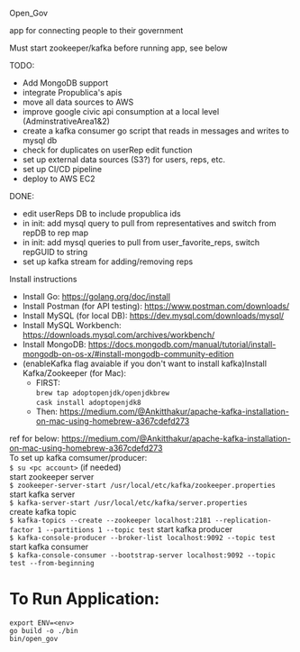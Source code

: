 Open_Gov 

app for connecting people to their government

Must start zookeeper/kafka before running app, see below


TODO:
- Add MongoDB support  
- integrate Propublica's apis
- move all data sources to AWS
- improve google civic api consumption at a local level (AdminstrativeArea1&2)
- create a kafka consumer go script that reads in messages and writes to mysql db
- check for duplicates on userRep edit function
- set up external data sources (S3?) for users, reps, etc.
- set up CI/CD pipeline
- deploy to AWS EC2

DONE:
- edit userReps DB to include propublica ids  
- in init: add mysql query to pull from representatives and switch from repDB to rep map
- in init: add mysql queries to pull from user_favorite_reps, switch repGUID to string
- set up kafka stream for adding/removing reps


Install instructions
- Install Go: https://golang.org/doc/install  
- Install Postman (for API testing): https://www.postman.com/downloads/  
- Install MySQL (for local DB): https://dev.mysql.com/downloads/mysql/  
- Install MySQL Workbench: https://downloads.mysql.com/archives/workbench/  
- Install MongoDB: https://docs.mongodb.com/manual/tutorial/install-mongodb-on-os-x/#install-mongodb-community-edition  
- (enableKafka flag avaiable if you don't want to install kafka)Install Kafka/Zookeeper (for Mac):  
    - FIRST:   
    `brew tap adoptopenjdk/openjdkbrew`  
    `cask install adoptopenjdk8`  
    - Then: https://medium.com/@Ankitthakur/apache-kafka-installation-on-mac-using-homebrew-a367cdefd273  


ref for below: https://medium.com/@Ankitthakur/apache-kafka-installation-on-mac-using-homebrew-a367cdefd273  
To set up kafka comsumer/producer:  
`$ su <pc account>` (if needed)  
start zookeeper server  
`$ zookeeper-server-start /usr/local/etc/kafka/zookeeper.properties`  
start kafka server  
`$ kafka-server-start /usr/local/etc/kafka/server.properties`  
create kafka topic  
`$ kafka-topics --create --zookeeper localhost:2181 --replication-factor 1 --partitions 1 --topic test`
start kafka producer  
`$ kafka-console-producer --broker-list localhost:9092 --topic test`  
start kafka consumer  
`$ kafka-console-consumer --bootstrap-server localhost:9092 --topic test --from-beginning`  

# To Run Application:  
`export ENV=<env>`  
`go build -o ./bin`  
`bin/open_gov`